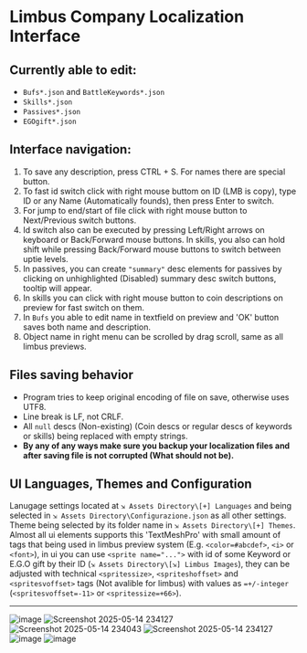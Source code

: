 # Limbus Company Localization Interface

## Currently able to edit:
- `Bufs*.json` and `BattleKeywords*.json`
- `Skills*.json`
- `Passives*.json`
- `EGOgift*.json`

## Interface navigation:
1. To save any description, press CTRL + S. For names there are special button.
2. To fast id switch click with right mouse buttom on ID (LMB is copy), type ID or any Name (Automatically founds), then press Enter to switch.
3. For jump to end/start of file click with right mouse button to Next/Previous switch buttons.
4. Id switch also can be executed by pressing Left/Right arrows on keyboard or Back/Forward mouse buttons. In skills, you also can hold shift while pressing Back/Forward mouse buttons to switch between uptie levels.
5. In passives, you can create `"summary"` desc elements for passives by clicking on unhighlighted (Disabled) summary desc switch buttons, tooltip will appear.
6. In skills you can click with right mouse button to coin descriptions on preview for fast switch on them.
7. In `Bufs` you able to edit name in textfield on preview and 'OK' button saves both name and description.
8. Object name in right menu can be scrolled by drag scroll, same as all limbus previews.

## Files saving behavior
- Program tries to keep original encoding of file on save, otherwise uses UTF8.
- Line break is LF, not CRLF.
- All `null` descs (Non-existing) (Coin descs or regular descs of keywords or skills) being replaced with empty strings.
- **By any of any ways make sure you backup your localization files and after saving file is not corrupted (What should not be).**

## UI Languages, Themes and Configuration
Lanugage settings located at `⇲ Assets Directory\[+] Languages` and being selected in `⇲ Assets Directory\Configurazione.json` as all other settings. Theme being selected by its folder name in `⇲ Assets Directory\[+] Themes`.
Almost all ui elements supports this 'TextMeshPro' with small amount of tags that being used in limbus preview system (E.g. `<color=#abcdef>`, `<i>` or `<font>`), in ui you can use `<sprite name="...">` with id of some Keyword or E.G.O gift by their ID (`⇲ Assets Directory\[⇲] Limbus Images`), they can be adjusted with technical `<spritessize>`, `<spriteshoffset>` and `<spritesvoffset>` tags (Not avalible for limbus) with values as `=+/-integer` (`<spritesvoffset=-11>` or `<spritessize=+66>`).

------
![image](https://github.com/user-attachments/assets/470f4c8f-c49e-4f6f-b03f-77da375af4a9)
![Screenshot 2025-05-14 234127](https://github.com/user-attachments/assets/143e1f52-5403-4e8f-b400-142055be6f91)
![Screenshot 2025-05-14 234043](https://github.com/user-attachments/assets/e7035f73-a9d2-4df4-92a3-4de2093fbfff)
![Screenshot 2025-05-14 234127](https://github.com/user-attachments/assets/32ba8ac2-63d6-4c64-bbfb-32e83e6c0c71)
![image](https://github.com/user-attachments/assets/a23ec7f4-eb26-401d-9abe-45ee13deb4b5)
![image](https://github.com/user-attachments/assets/f9aeddc3-52b0-4697-80c1-91aef65b9f44)
